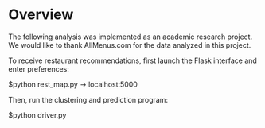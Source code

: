 # Overview

The following analysis was implemented as an academic research project.  We would like to thank AllMenus.com for the data analyzed in this project.

To receive restaurant recommendations, first launch the Flask interface and enter preferences:

$python rest_map.py -> localhost:5000

Then, run the clustering and prediction program:

$python driver.py
